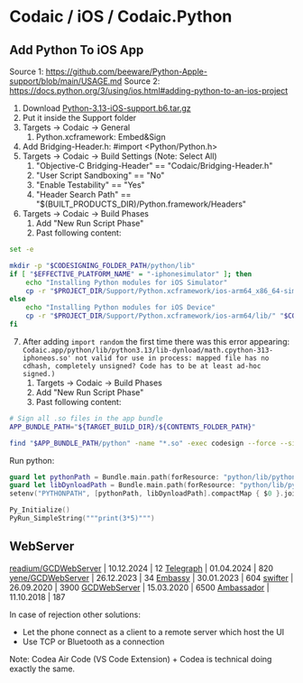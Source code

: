 # Codaic / iOS / Codaic.Python

## Add Python To iOS App

Source 1: https://github.com/beeware/Python-Apple-support/blob/main/USAGE.md
Source 2: https://docs.python.org/3/using/ios.html#adding-python-to-an-ios-project

1. Download [Python-3.13-iOS-support.b6.tar.gz](https://github.com/beeware/Python-Apple-support/releases/download/3.13-b6/Python-3.13-iOS-support.b6.tar.gz)
2. Put it inside the Support folder
3. Targets -> Codaic -> General
    1. Python.xcframework: Embed&Sign
4. Add Bridging-Header.h: #import <Python/Python.h>
5. Targets -> Codaic -> Build Settings (Note: Select All)
    1. "Objective-C Bridging-Header" == "Codaic/Bridging-Header.h"
    2. "User Script Sandboxing" == "No"
    3. "Enable Testability" == "Yes"
    4. "Header Search Path" == "$(BUILT_PRODUCTS_DIR)/Python.framework/Headers"
6. Targets -> Codaic -> Build Phases
    1. Add "New Run Script Phase"
    2. Past following content:
```bash
set -e 

mkdir -p "$CODESIGNING_FOLDER_PATH/python/lib"
if [ "$EFFECTIVE_PLATFORM_NAME" = "-iphonesimulator" ]; then
    echo "Installing Python modules for iOS Simulator"
    cp -r "$PROJECT_DIR/Support/Python.xcframework/ios-arm64_x86_64-simulator/lib/" "$CODESIGNING_FOLDER_PATH/python/lib/"
else
    echo "Installing Python modules for iOS Device"
    cp -r "$PROJECT_DIR/Support/Python.xcframework/ios-arm64/lib/" "$CODESIGNING_FOLDER_PATH/python/lib/"
fi
```

7. After adding `import random` the first time there was this error appearing: `Codaic.app/python/lib/python3.13/lib-dynload/math.cpython-313-iphoneos.so' not valid for use in process: mapped file has no cdhash, completely unsigned? Code has to be at least ad-hoc signed.)`
    1. Targets -> Codaic -> Build Phases
    2. Add "New Run Script Phase"
    3. Past following content:

```bash
# Sign all .so files in the app bundle
APP_BUNDLE_PATH="${TARGET_BUILD_DIR}/${CONTENTS_FOLDER_PATH}"

find "$APP_BUNDLE_PATH/python" -name "*.so" -exec codesign --force --sign "$CODE_SIGN_IDENTITY" {} \;
```

Run python:
```Swift
guard let pythonPath = Bundle.main.path(forResource: "python/lib/python3.13", ofType: nil) else { return }
guard let libDynloadPath = Bundle.main.path(forResource: "python/lib/python3.13/lib-dynload", ofType: nil) else { return }
setenv("PYTHONPATH", [pythonPath, libDynloadPath].compactMap { $0 }.joined(separator: ":"), 1)

Py_Initialize()
PyRun_SimpleString("""print(3*5)""")
```

## WebServer

[readium/GCDWebServer](https://github.com/readium/GCDWebServer) | 10.12.2024 | 12
[Telegraph](https://github.com/Building42/Telegraph) | 01.04.2024 | 820
[yene/GCDWebServer](https://github.com/yene/GCDWebServer) | 26.12.2023 | 34
[Embassy](https://github.com/envoy/Embassy) | 30.01.2023 | 604
[swifter](https://github.com/httpswift/swifter) | 26.09.2020 | 3900
[GCDWebServer](https://github.com/swisspol/GCDWebServer) | 15.03.2020 | 6500
[Ambassador](https://github.com/envoy/Ambassador) | 11.10.2018 | 187

In case of rejection other solutions:
- Let the phone connect as a client to a remote server which host the UI
- Use TCP or Bluetooth as a connection

Note: Codea Air Code (VS Code Extension) + Codea is technical doing exactly the same.